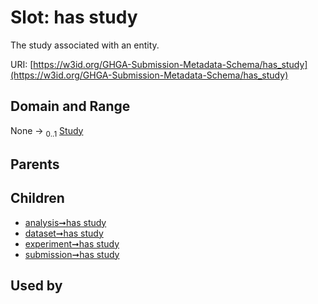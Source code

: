 
# Slot: has study


The study associated with an entity.

URI: [https://w3id.org/GHGA-Submission-Metadata-Schema/has_study](https://w3id.org/GHGA-Submission-Metadata-Schema/has_study)


## Domain and Range

None &#8594;  <sub>0..1</sub> [Study](Study.md)

## Parents


## Children

 *  [analysis➞has study](analysis_has_study.md)
 *  [dataset➞has study](dataset_has_study.md)
 *  [experiment➞has study](experiment_has_study.md)
 *  [submission➞has study](submission_has_study.md)

## Used by

